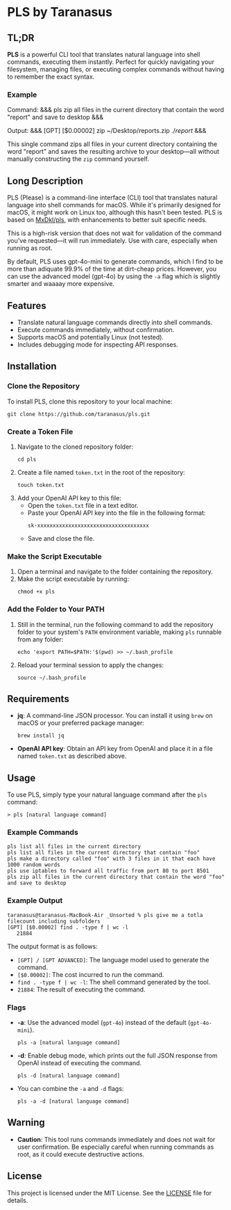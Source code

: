 # PLS by Taranasus

## TL;DR

**PLS** is a powerful CLI tool that translates natural language into shell commands, executing them instantly. Perfect for quickly navigating your filesystem, managing files, or executing complex commands without having to remember the exact syntax.

### Example

Command:
&&&
pls zip all files in the current directory that contain the word "report" and save to desktop
&&&

Output:
&&&
[GPT] [$0.00002] zip ~/Desktop/reports.zip ./*report*
&&&

This single command zips all files in your current directory containing the word "report" and saves the resulting archive to your desktop—all without manually constructing the `zip` command yourself.

## Long Description

PLS (Please) is a command-line interface (CLI) tool that translates natural language into shell commands for macOS. While it's primarily designed for macOS, it might work on Linux too, although this hasn't been tested. PLS is based on [MxDkl/pls](https://github.com/MxDkl/pls), with enhancements to better suit specific needs.

This is a high-risk version that does not wait for validation of the command you’ve requested—it will run immediately. Use with care, especially when running as root.

By default, PLS uses gpt-4o-mini to generate commands, which I find to be more than adiquate 99.9% of the time at dirt-cheap prices. However, you can use the advanced model (gpt-4o) by using the `-a` flag which is slightly smarter and waaaay more expensive. 

## Features
- Translate natural language commands directly into shell commands.
- Execute commands immediately, without confirmation.
- Supports macOS and potentially Linux (not tested).
- Includes debugging mode for inspecting API responses.

## Installation

### Clone the Repository
To install PLS, clone this repository to your local machine:
```
git clone https://github.com/taranasus/pls.git
```

### Create a Token File
1. Navigate to the cloned repository folder:
   ```
   cd pls
   ```
2. Create a file named `token.txt` in the root of the repository:
   ```
   touch token.txt
   ```
3. Add your OpenAI API key to this file:
   - Open the `token.txt` file in a text editor.
   - Paste your OpenAI API key into the file in the following format:
     ```
     sk-xxxxxxxxxxxxxxxxxxxxxxxxxxxxxxxxxxxx
     ```
   - Save and close the file.

### Make the Script Executable
1. Open a terminal and navigate to the folder containing the repository.
2. Make the script executable by running:
   ```
   chmod +x pls
   ```

### Add the Folder to Your PATH
1. Still in the terminal, run the following command to add the repository folder to your system's `PATH` environment variable, making `pls` runnable from any folder:
   ```
   echo 'export PATH=$PATH:'$(pwd) >> ~/.bash_profile
   ```
2. Reload your terminal session to apply the changes:
   ```
   source ~/.bash_profile
   ```

## Requirements
- **jq**: A command-line JSON processor. You can install it using `brew` on macOS or your preferred package manager:
  ```
  brew install jq
  ```
- **OpenAI API key**: Obtain an API key from OpenAI and place it in a file named `token.txt` as described above.

## Usage
To use PLS, simply type your natural language command after the `pls` command:
```
> pls [natural language command]
```

### Example Commands
```
pls list all files in the current directory
pls list all files in the current directory that contain "foo"
pls make a directory called "foo" with 3 files in it that each have 1000 random words
pls use iptables to forward all traffic from port 80 to port 8501
pls zip all files in the current directory that contain the word "foo" and save to desktop
```

### Example Output
```
taranasus@taranasus-MacBook-Air _Unsorted % pls give me a totla filecount including subfolders
[GPT] [$0.00002] find . -type f | wc -l
   21884
```

The output format is as follows:
- `[GPT] / [GPT ADVANCED]`: The language model used to generate the command.
- `[$0.00002]`: The cost incurred to run the command.
- `find . -type f | wc -l`: The shell command generated by the tool.
- `21884`: The result of executing the command.

### Flags
- **-a**: Use the advanced model (`gpt-4o`) instead of the default (`gpt-4o-mini`).
  ```
  pls -a [natural language command]
  ```
- **-d**: Enable debug mode, which prints out the full JSON response from OpenAI instead of executing the command.
  ```
  pls -d [natural language command]
  ```
- You can combine the `-a` and `-d` flags:
  ```
  pls -a -d [natural language command]
  ```

## Warning
- **Caution**: This tool runs commands immediately and does not wait for user confirmation. Be especially careful when running commands as root, as it could execute destructive actions.

## License
This project is licensed under the MIT License. See the [LICENSE](LICENSE.md) file for details.